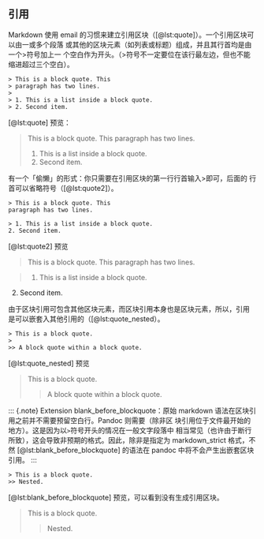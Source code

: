 
## 引用
Markdown 使用 email 的习惯来建立引用区块（[@lst:quote]）。一个引用区块可以由一或多个段落
或其他的区块元素（如列表或标题）组成，并且其行首均是由一个>符号加上一
个空白作为开头。（>符号不一定要位在该行最左边，但也不能缩进超过三个空白）。

```{#lst:quote .markdown caption="引用区块"}
> This is a block quote. This
> paragraph has two lines.
>
> 1. This is a list inside a block quote.
> 2. Second item.
```

[@lst:quote] 预览：

> This is a block quote. This
> paragraph has two lines.
>
> 1. This is a list inside a block quote.
> 2. Second item.

有一个「偷懒」的形式：你只需要在引用区块的第一行行首输入>即可，后面的
行首可以省略符号（[@lst:quote2]）。

```{#lst:quote2 .markdown caption="引用区块偷懒形式"}
> This is a block quote. This
paragraph has two lines.

> 1. This is a list inside a block quote.
2. Second item.
```
[@lst:quote2] 预览

> This is a block quote. This
paragraph has two lines.

> 1. This is a list inside a block quote.
2. Second item.

由于区块引用可包含其他区块元素，而区块引用本身也是区块元素，所以，引用
是可以嵌套入其他引用的（[@lst:quote_nested）。

```{#lst:quote_nested .markdown caption="嵌套引用"}
> This is a block quote.
>
>> A block quote within a block quote.
```
[@lst:quote_nested] 预览

> This is a block quote.
>
>> A block quote within a block quote.

::: {.note}
Extension blank_before_blockquote：原始 markdown 语法在区块引用之前并不需要预留空白行。Pandoc 则需要（除非区
块引用位于文件最开始的地方）。这是因为以`>`符号开头的情况在一般文字段落中
相当常见（也许由于断行所致），这会导致非预期的格式。因此，除非是指定为
markdown_strict 格式，不然 [@lst:blank_before_blockquote] 的语法在 pandoc 中将不会产生出嵌套区块引用。
:::

```{#lst:blank_before_blockquote .markdown caption="引用区块预留空行"}
> This is a block quote.
>> Nested.
```
[@lst:blank_before_blockquote] 预览，可以看到没有生成引用区块。
> This is a block quote.
>> Nested.
